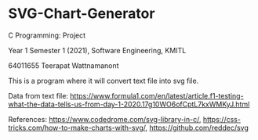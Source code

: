 # SVG-Chart-Generator
C Programming: Project

Year 1 Semester 1 (2021), Software Engineering, KMITL

64011655 Teerapat Wattnamanont

This is a program where it will convert text file into svg file.

Data from text file: 
https://www.formula1.com/en/latest/article.f1-testing-what-the-data-tells-us-from-day-1-2020.17g10WO6ofCptL7kxWMKyJ.html

References: https://www.codedrome.com/svg-library-in-c/, https://css-tricks.com/how-to-make-charts-with-svg/, https://github.com/reddec/svg
